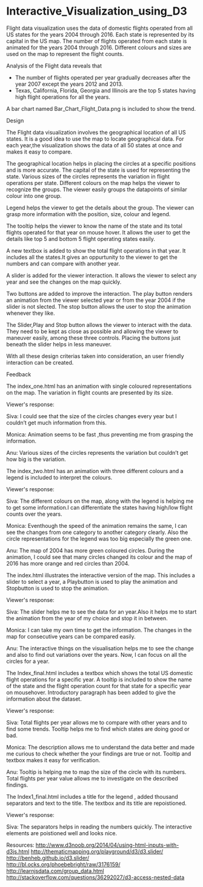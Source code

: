 # Interactive_Visualization_using_D3
Flight data visualization uses the data of domestic flights operated from all US states for the years 2004 through 2016. Each state is represented by its capital in the US map. The number of flights operated from each state is animated for the years 2004 through 2016. Different colours and sizes are used on the map to represent the flight counts.
 
Analysis of the Flight data reveals that 
- The number of flights operated per year gradually decreases after the year 2007 except the years 2012 and 2013. 
- Texas, California, Florida, Georgia and Illinois are the top 5 states having high flight operations for all the years.

A bar chart named Bar_Chart_Flight_Data.png is included to show the trend.  

Design

The Flight data visualization involves the geographical location of all US states. It is a good idea to use the map to locate geographical data. For each year,the visualization shows the data of all 50 states at once and makes it easy to compare.

The geographical location helps in placing the circles at a specific positions and is more accurate. The capital of the state is used for representing the state. Various sizes of the circles represents the variation in flight operations per state. Different colours on the map helps the viewer to recognize the groups. The viewer easily groups the datapoints of similar colour into one group.

Legend helps the viewer to get the details about the group. The viewer can grasp more information with the position, size, colour and legend.

The tooltip helps the viewer to know the name of the state and its total flights operated for that year on mouse hover. It allows the user to get the details like top 5  and bottom 5 flight operating states easily.

A new textbox is added to show the total flight operations in that year. It includes all the states.It gives an oppurtunity to the viewer to get the numbers and can compare with another year.

A slider is added for the viewer interaction. It allows the viewer to select any year and see the changes on the map quickly.

Two buttons are added to improve the interaction. The play button renders an animation from the viewer selected year or from the year 2004 if the slider is not slected. The stop button allows the user to stop the animation whenever they like.

The Slider,Play and Stop button allows the viewer to interact with the data. They need to be kept as close as possible and allowing the viewer to maneuver easily, among these three controls. Placing the buttons just beneath the slider helps in less maneuver.

With all these design criterias taken into consideration, an user friendly interaction can be created.

Feedback

The index_one.html has an animation with single coloured representations on the map. The variation in flight counts are presented by its size.

Viewer's response:

Siva:   I could see that the size of the circles changes every year but I couldn’t get much information from this. 

Monica: Animation seems to be fast ,thus preventing me from grasping the information.

Anu:    Various sizes of the circles represents the variation but couldn’t get how big is the variation.


The index_two.html has an animation with three different colours and a legend is included to interpret the colours.

Viewer's response:

Siva:   The different colours on the map, along with the legend is helping me to get some information.I can differentiate the states having high/low flight counts over the years. 

Monica: Eventhough the speed of the animation remains the same, I can see the changes from one category to another category clearly. Also the circle representations for the legend was too big especially the green one.

Anu:    The map of 2004 has more green coloured circles. During the animation, I could see that many circles changed its colour and the map of 2016 has more orange and red circles than 2004.

The index.html illustrates the interactive version of the map. This includes a slider to select a year, a Playbutton is used to play the animation and Stopbutton is used to stop the animation.

Viewer's response:

Siva:   The slider helps me to see the data for an year.Also it helps me to start the animation from the year of my choice and stop it in between.

Monica: I can take my own time to get the information. The changes in the map for consecutive years can be compared easily.

Anu:    The interactive things on the visualisation helps me to see the change and also to find out  variations over the years. Now, I can focus on all the circles for a year.

The Index_final.html includes a textbox which shows the total US domestic flight operations for a specific year. A tooltip is included to show the name of the state and the flight operation count for that state for a specific year on mousehover.
Introductory paragraph has been added to give the information about the dataset.

Viewer's response:

Siva:  Total flights per year allows me to compare with other years and to find some trends. Tooltip helps me to find which states are doing good or bad. 

Monica: The description allows me to understand the data better and made me curious to check whether the your findings are true or not. Tooltip and textbox makes it easy for verification.

Anu:   Tooltip is helping me to map the size of the circle with its numbers. Total flights per year value allows me to investigate on the described findings.

The Index1_final.html includes a title for the legend , added thousand separators and text to the title. The textbox and its title are repoistioned. 

Viewer's response:

Siva:  The separators helps in reading the numbers quickly. The interactive elements are poistioned well and looks nice.


Resources:
http://www.d3noob.org/2014/04/using-html-inputs-with-d3js.html
http://thematicmapping.org/playground/d3/d3.slider/
http://benheb.github.io/d3.slider/
http://bl.ocks.org/phoebebright/raw/3176159/
http://learnjsdata.com/group_data.html
http://stackoverflow.com/questions/36292027/d3-access-nested-data



